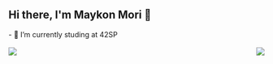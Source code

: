 ## Hi there, I'm Maykon Mori 👋
<div style="display: inline_block">
  <div>
    <a>- 🌱 I’m currently studing at 42SP</a><br><br>
    <img align="left" src="https://github-readme-stats.vercel.app/api/top-langs/?username=maykonmori&layout=compact&langs_count=7&theme=dracula"/>
  </div>
  <div>
   <img height="250" align="right" src="https://tenor.com/view/mad-typing-cat-keyboard-smash-gif-6108221.gif">
  </div>
</div>
<!--
<div style="display: inline_block"><br>
  <img align="center" alt="Rafa-Js" height="30" width="40" src="https://raw.githubusercontent.com/devicons/devicon/master/icons/javascript/javascript-plain.svg">
  <img align="center" alt="Rafa-Ts" height="30" width="40" src="https://raw.githubusercontent.com/devicons/devicon/master/icons/typescript/typescript-plain.svg">
  <img align="center" alt="Rafa-React" height="30" width="40" src="https://raw.githubusercontent.com/devicons/devicon/master/icons/react/react-original.svg">
  <img align="center" alt="Rafa-HTML" height="30" width="40" src="https://raw.githubusercontent.com/devicons/devicon/master/icons/html5/html5-original.svg">
  <img align="center" alt="Rafa-CSS" height="30" width="40" src="https://raw.githubusercontent.com/devicons/devicon/master/icons/css3/css3-original.svg">
  <img align="center" alt="Rafa-Python" height="30" width="40" src="https://raw.githubusercontent.com/devicons/devicon/master/icons/python/python-original.svg">
  <img align="center" alt="Rafa-Csharp" height="30" width="40" src="https://raw.githubusercontent.com/devicons/devicon/master/icons/csharp/csharp-original.svg">
</div>
--!>


